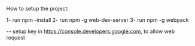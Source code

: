 How to setup the project:

1- run npm -install
2- run npm -g web-dev-server
3- run npm -g webpack

-- setup key in https://console.developers.google.com,  to allow web request